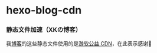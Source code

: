 # hexo-blog-cdn

### 静态文件加速（XKの博客）

我[博客](https://blog.xukaiyyds.cn/)的这些静态文件使用的是[渺软公益 CDN](https://cdn.onmicrosoft.cn/)，在此表示感谢💖
